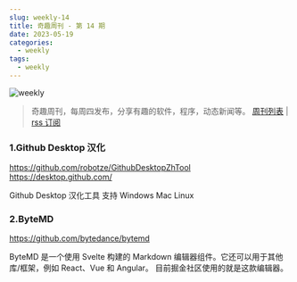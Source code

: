 ```yaml
---
slug: weekly-14
title: 奇趣周刊 - 第 14 期
date: 2023-05-19
categories:
  - weekly
tags:
  - weekly
---
```


![weekly](https://imgurl.zishu.me/weekly.webp)

> 奇趣周刊，每周四发布，分享有趣的软件，程序，动态新闻等。 [周刊列表](/categories/weekly/) | [rss 订阅](/categories/weekly/index.xml)

### 1.Github Desktop 汉化
https://github.com/robotze/GithubDesktopZhTool
https://desktop.github.com/

Github Desktop 汉化工具 支持 Windows Mac Linux

### 2.ByteMD
https://github.com/bytedance/bytemd

ByteMD 是一个使用 Svelte 构建的 Markdown 编辑器组件。它还可以用于其他库/框架，例如 React、Vue 和 Angular。
目前掘金社区使用的就是这款编辑器。
